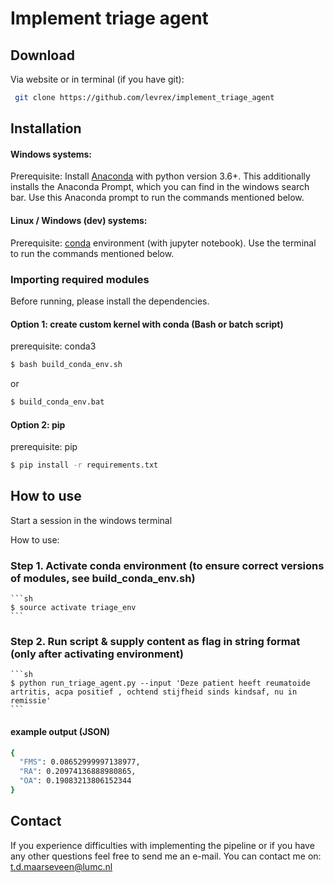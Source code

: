 # Implement triage agent

## Download
Via website or in terminal (if you have git):
```sh 
 git clone https://github.com/levrex/implement_triage_agent
```

## Installation


#### Windows systems:
Prerequisite: Install [Anaconda](https://www.anaconda.com/distribution/) with python version 3.6+. This additionally installs the Anaconda Prompt, which you can find in the windows search bar. Use this Anaconda prompt to run the commands mentioned below.

#### Linux / Windows (dev) systems:
Prerequisite: [conda](https://docs.conda.io/projects/conda/en/latest/user-guide/install/index.html) environment (with jupyter notebook). Use the terminal to run the commands mentioned below.

### Importing required modules
Before running, please install the dependencies. 

#### Option 1: create custom kernel with conda (Bash or batch script)
prerequisite: conda3

```sh
$ bash build_conda_env.sh
```
  
or   
```cmd
$ build_conda_env.bat
```

#### Option 2: pip
prerequisite: pip

```sh
$ pip install -r requirements.txt
```

## How to use
Start a session in the windows terminal 

How to use: 

### Step 1. Activate conda environment (to ensure correct versions of modules, see build_conda_env.sh)
    ```sh
    $ source activate triage_env
    ```
    
    
### Step 2. Run script & supply content as flag in string format (only after activating environment)
    ```sh
    $ python run_triage_agent.py --input 'Deze patient heeft reumatoide artritis, acpa positief , ochtend stijfheid sinds kindsaf, nu in remissie'
    ```
#### example output (JSON)
```sh
{
  "FMS": 0.08652999997138977,
  "RA": 0.20974136888980865,
  "OA": 0.19083213806152344
}
```



## Contact
If you experience difficulties with implementing the pipeline or if you have any other questions feel free to send me an e-mail. You can contact me on: t.d.maarseveen@lumc.nl 

